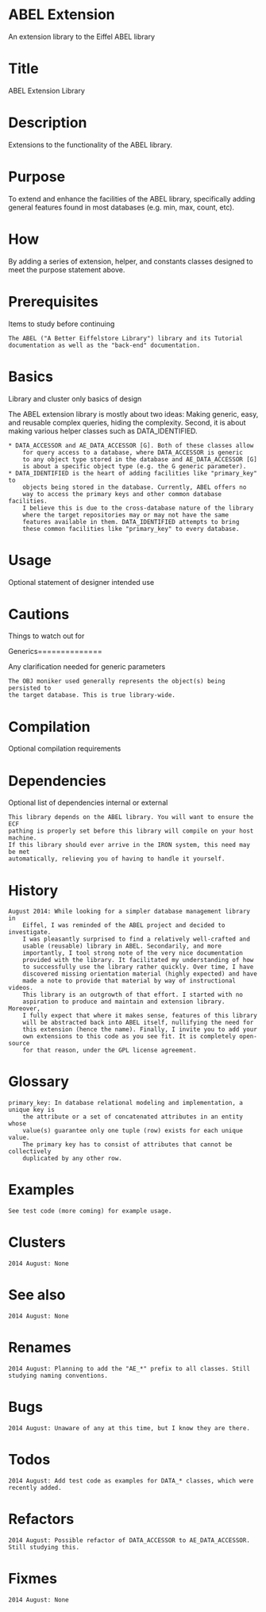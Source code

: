 ABEL Extension
==============

An extension library to the Eiffel ABEL library

Title
==============

ABEL Extension Library

Description
==============

Extensions to the functionality of the ABEL library.

Purpose
==============

To extend and enhance the facilities of the ABEL library, specifically
adding general features found in most databases (e.g. min, max, count, etc).

How
==============

By adding a series of extension, helper, and constants classes designed
to meet the purpose statement above.

Prerequisites
==============

Items to study before continuing

	The ABEL ("A Better Eiffelstore Library") library and its Tutorial
	documentation as well as the "back-end" documentation.

Basics
==============

Library and cluster only basics of design

The ABEL extension library is mostly about two ideas: Making generic,
easy, and reusable complex queries, hiding the complexity. Second, it
is about making various helper classes such as DATA_IDENTIFIED.

	* DATA_ACCESSOR and AE_DATA_ACCESSOR [G]. Both of these classes allow
		for query access to a database, where DATA_ACCESSOR is generic
		to any object type stored in the database and AE_DATA_ACCESSOR [G]
		is about a specific object type (e.g. the G generic parameter).
	* DATA_IDENTIFIED is the heart of adding facilities like "primary_key" to
		objects being stored in the database. Currently, ABEL offers no
		way to access the primary keys and other common database facilities.
		I believe this is due to the cross-database nature of the library
		where the target repositories may or may not have the same
		features available in them. DATA_IDENTIFIED attempts to bring
		these common facilities like "primary_key" to every database.


Usage
==============

Optional statement of designer intended use


Cautions
==============

Things to watch out for

	
Generics==============

Any clarification needed for generic parameters

	The OBJ moniker used generally represents the object(s) being persisted to
	the target database. This is true library-wide.

Compilation
==============

Optional compilation requirements
	

Dependencies
==============

Optional list of dependencies internal or external

	This library depends on the ABEL library. You will want to ensure the ECF
	pathing is properly set before this library will compile on your host machine.
	If this library should ever arrive in the IRON system, this need may be met
	automatically, relieving you of having to handle it yourself.

History
==============

	August 2014: While looking for a simpler database management library in
		Eiffel, I was reminded of the ABEL project and decided to investigate.
		I was pleasantly surprised to find a relatively well-crafted and
		usable (reusable) library in ABEL. Secondarily, and more
		importantly, I tool strong note of the very nice documentation
		provided with the library. It facilitated my understanding of how
		to successfully use the library rather quickly. Over time, I have
		discovered missing orientation material (highly expected) and have
		made a note to provide that material by way of instructional videos.
		This library is an outgrowth of that effort. I started with no
		aspiration to produce and maintain and extension library. Moreover,
		I fully expect that where it makes sense, features of this library
		will be abstracted back into ABEL itself, nullifying the need for
		this extension (hence the name). Finally, I invite you to add your
		own extensions to this code as you see fit. It is completely open-source
		for that reason, under the GPL license agreement.

Glossary
==============

	primary_key: In database relational modeling and implementation, a unique key is 
		the attribute or a set of concatenated attributes in an entity whose 
		value(s) guarantee only one tuple (row) exists for each unique value. 
		The primary key has to consist of attributes that cannot be collectively 
		duplicated by any other row.

Examples
==============

	See test code (more coming) for example usage.	

Clusters
==============

	2014 August: None

See also
==============

	2014 August: None

Renames
==============

	2014 August: Planning to add the "AE_*" prefix to all classes. Still studying naming conventions.

Bugs
==============

	2014 August: Unaware of any at this time, but I know they are there.	

Todos
==============

	2014 August: Add test code as examples for DATA_* classes, which were recently added.

Refactors
==============

	2014 August: Possible refactor of DATA_ACCESSOR to AE_DATA_ACCESSOR. Still studying this.

Fixmes
==============

	2014 August: None
